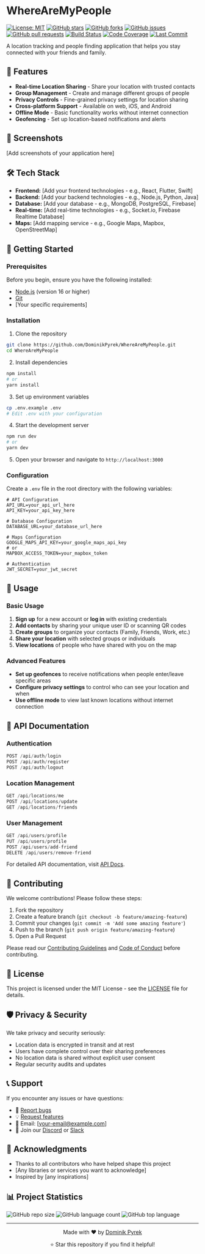 # WhereAreMyPeople

[![License: MIT](https://img.shields.io/badge/License-MIT-yellow.svg)](https://opensource.org/licenses/MIT)
[![GitHub stars](https://img.shields.io/github/stars/DominikPyrek/WhereAreMyPeople.svg)](https://github.com/DominikPyrek/WhereAreMyPeople/stargazers)
[![GitHub forks](https://img.shields.io/github/forks/DominikPyrek/WhereAreMyPeople.svg)](https://github.com/DominikPyrek/WhereAreMyPeople/network)
[![GitHub issues](https://img.shields.io/github/issues/DominikPyrek/WhereAreMyPeople.svg)](https://github.com/DominikPyrek/WhereAreMyPeople/issues)
[![GitHub pull requests](https://img.shields.io/github/issues-pr/DominikPyrek/WhereAreMyPeople.svg)](https://github.com/DominikPyrek/WhereAreMyPeople/pulls)
[![Build Status](https://img.shields.io/github/actions/workflow/status/DominikPyrek/WhereAreMyPeople/ci.yml?branch=main)](https://github.com/DominikPyrek/WhereAreMyPeople/actions)
[![Code Coverage](https://img.shields.io/codecov/c/github/DominikPyrek/WhereAreMyPeople)](https://codecov.io/gh/DominikPyrek/WhereAreMyPeople)
[![Last Commit](https://img.shields.io/github/last-commit/DominikPyrek/WhereAreMyPeople)](https://github.com/DominikPyrek/WhereAreMyPeople/commits/main)

A location tracking and people finding application that helps you stay connected with your friends and family.

## 🚀 Features

- **Real-time Location Sharing** - Share your location with trusted contacts
- **Group Management** - Create and manage different groups of people
- **Privacy Controls** - Fine-grained privacy settings for location sharing
- **Cross-platform Support** - Available on web, iOS, and Android
- **Offline Mode** - Basic functionality works without internet connection
- **Geofencing** - Set up location-based notifications and alerts

## 📱 Screenshots

[Add screenshots of your application here]

## 🛠️ Tech Stack

- **Frontend:** [Add your frontend technologies - e.g., React, Flutter, Swift]
- **Backend:** [Add your backend technologies - e.g., Node.js, Python, Java]
- **Database:** [Add your database - e.g., MongoDB, PostgreSQL, Firebase]
- **Real-time:** [Add real-time technologies - e.g., Socket.io, Firebase Realtime Database]
- **Maps:** [Add mapping service - e.g., Google Maps, Mapbox, OpenStreetMap]

## 🚦 Getting Started

### Prerequisites

Before you begin, ensure you have the following installed:
- [Node.js](https://nodejs.org/) (version 16 or higher)
- [Git](https://git-scm.com/)
- [Your specific requirements]

### Installation

1. Clone the repository
```bash
git clone https://github.com/DominikPyrek/WhereAreMyPeople.git
cd WhereAreMyPeople
```

2. Install dependencies
```bash
npm install
# or
yarn install
```

3. Set up environment variables
```bash
cp .env.example .env
# Edit .env with your configuration
```

4. Start the development server
```bash
npm run dev
# or
yarn dev
```

5. Open your browser and navigate to `http://localhost:3000`

### Configuration

Create a `.env` file in the root directory with the following variables:

```env
# API Configuration
API_URL=your_api_url_here
API_KEY=your_api_key_here

# Database Configuration
DATABASE_URL=your_database_url_here

# Maps Configuration
GOOGLE_MAPS_API_KEY=your_google_maps_api_key
# or
MAPBOX_ACCESS_TOKEN=your_mapbox_token

# Authentication
JWT_SECRET=your_jwt_secret
```

## 📖 Usage

### Basic Usage

1. **Sign up** for a new account or **log in** with existing credentials
2. **Add contacts** by sharing your unique user ID or scanning QR codes
3. **Create groups** to organize your contacts (Family, Friends, Work, etc.)
4. **Share your location** with selected groups or individuals
5. **View locations** of people who have shared with you on the map

### Advanced Features

- **Set up geofences** to receive notifications when people enter/leave specific areas
- **Configure privacy settings** to control who can see your location and when
- **Use offline mode** to view last known locations without internet connection

## 🔧 API Documentation

### Authentication

```javascript
POST /api/auth/login
POST /api/auth/register
POST /api/auth/logout
```

### Location Management

```javascript
GET /api/locations/me
POST /api/locations/update
GET /api/locations/friends
```

### User Management

```javascript
GET /api/users/profile
PUT /api/users/profile
POST /api/users/add-friend
DELETE /api/users/remove-friend
```

For detailed API documentation, visit [API Docs](link-to-your-api-docs).

## 🤝 Contributing

We welcome contributions! Please follow these steps:

1. Fork the repository
2. Create a feature branch (`git checkout -b feature/amazing-feature`)
3. Commit your changes (`git commit -m 'Add some amazing feature'`)
4. Push to the branch (`git push origin feature/amazing-feature`)
5. Open a Pull Request

Please read our [Contributing Guidelines](CONTRIBUTING.md) and [Code of Conduct](CODE_OF_CONDUCT.md) before contributing.

## 📄 License

This project is licensed under the MIT License - see the [LICENSE](LICENSE) file for details.

## 🛡️ Privacy & Security

We take privacy and security seriously:
- Location data is encrypted in transit and at rest
- Users have complete control over their sharing preferences
- No location data is shared without explicit user consent
- Regular security audits and updates

## 📞 Support

If you encounter any issues or have questions:

- 🐛 [Report bugs](https://github.com/DominikPyrek/WhereAreMyPeople/issues)
- 💡 [Request features](https://github.com/DominikPyrek/WhereAreMyPeople/issues)
- 📧 Email: [your-email@example.com]
- 💬 Join our [Discord](link-to-discord) or [Slack](link-to-slack)

## 🙏 Acknowledgments

- Thanks to all contributors who have helped shape this project
- [Any libraries or services you want to acknowledge]
- Inspired by [any inspirations]

## 📊 Project Statistics

![GitHub repo size](https://img.shields.io/github/repo-size/DominikPyrek/WhereAreMyPeople)
![GitHub language count](https://img.shields.io/github/languages/count/DominikPyrek/WhereAreMyPeople)
![GitHub top language](https://img.shields.io/github/languages/top/DominikPyrek/WhereAreMyPeople)

---

<div align="center">
  <p>Made with ❤️ by <a href="https://github.com/DominikPyrek">Dominik Pyrek</a></p>
  <p>⭐ Star this repository if you find it helpful!</p>
</div>